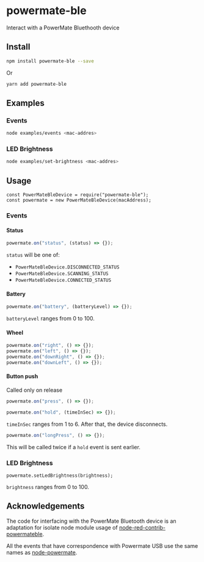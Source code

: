 # powermate-ble

Interact with a PowerMate Bluethooth device

## Install

```sh
npm install powermate-ble --save
```

Or

```sh
yarn add powermate-ble
```

## Examples

### Events

```sh
node examples/events <mac-addres>
```

### LED Brightness

```sh
node examples/set-brightness <mac-addres>
```

## Usage

```
const PowerMateBleDevice = require("powermate-ble");
const powermate = new PowerMateBleDevice(macAddress);
```

### Events

#### Status

```js
powermate.on("status", (status) => {});
```

`status` will be one of:

- `PowerMateBleDevice.DISCONNECTED_STATUS`
- `PowerMateBleDevice.SCANNING_STATUS`
- `PowerMateBleDevice.CONNECTED_STATUS`

#### Battery

```js
powermate.on("battery", (batteryLevel) => {});
```

`batteryLevel` ranges from 0 to 100.

#### Wheel

```js
powermate.on("right", () => {});
powermate.on("left", () => {});
powermate.on("downRight", () => {});
powermate.on("downLeft", () => {});
```

#### Button push

Called only on release

```js
powermate.on("press", () => {});
```

```js
powermate.on("hold", (timeInSec) => {});
```

`timeInSec` ranges from 1 to 6. After that, the device disconnects.

```js
powermate.on("longPress", () => {});
```

This will be called twice if a `hold` event is sent earlier.

### LED Brightness

```
powermate.setLedBrightness(brightness);
```

`brightness` ranges from 0 to 100.

## Acknowledgements

The code for interfacing with the PowerMate Bluetooth device is an adaptation for isolate node module usage of [node-red-contrib-powermateble](https://www.npmjs.com/package/node-red-contrib-powermateble).

All the events that have correspondence with Powermate USB use the same names as [node-powermate](https://www.npmjs.com/package/powermate).
